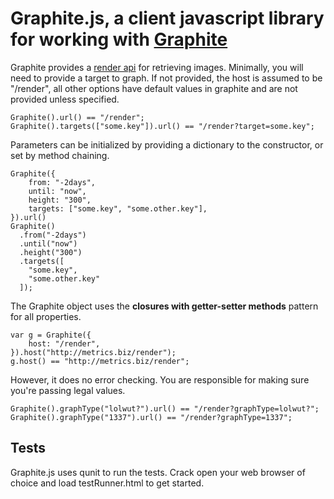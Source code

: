 # Graphite.js, a client javascript library for working with [Graphite](http://graphite.wikidot.com/)

Graphite provides a
[render api](http://graphite.readthedocs.org/en/latest/render_api.html)
for retrieving images. Minimally, you will need to provide a target to graph.
If not provided, the host is assumed to be "/render", all other options have
default values in graphite and are not provided unless specified.

    Graphite().url() == "/render";
    Graphite().targets(["some.key"]).url() == "/render?target=some.key";

Parameters can be initialized by providing a dictionary to the constructor, or
set by method chaining.

    Graphite({
        from: "-2days",
        until: "now",
        height: "300",
        targets: ["some.key", "some.other.key"],
    }).url()
    Graphite()
      .from("-2days")
      .until("now")
      .height("300")
      .targets([
        "some.key",
        "some.other.key"
      ]);

The Graphite object uses the **closures with getter-setter methods** pattern
for all properties.

    var g = Graphite({
        host: "/render",
    }).host("http://metrics.biz/render");
    g.host() == "http://metrics.biz/render";

However, it does no error checking. You are responsible for making sure you're
passing legal values.

    Graphite().graphType("lolwut?").url() == "/render?graphType=lolwut?";
    Graphite().graphType("1337").url() == "/render?graphType=1337";

## Tests

Graphite.js uses qunit to run the tests. Crack open your web browser of choice
and load testRunner.html to get started.
